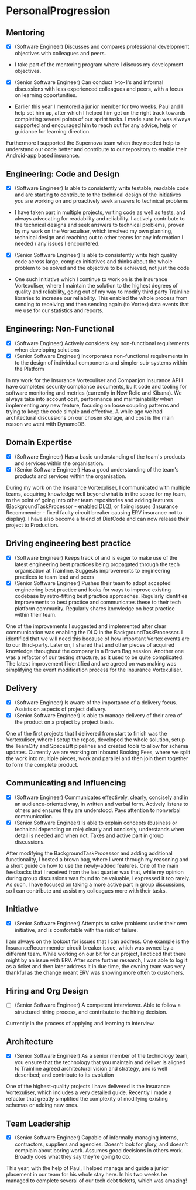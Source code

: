# PersonalProgression

## Mentoring

- [x] (Software Engineer) Discusses and compares professional development objectives with colleagues and peers.
- I take part of the mentoring program where I discuss my development objectives.
- [x] (Senior Software Engineer) Can conduct 1-to-1's and informal discussions with less experienced colleagues and peers, with a focus on learning opportunities.
- Earlier this year I mentored a junior member for two weeks. Paul and I help set him up, after which I helped him get on the right track towards completing several points of our sprint tasks. I made sure he was always supported and encouraged him to reach out for any advice, help or guidance for learning direction.

Furthermore I supported the Supernova team when they needed help to understand our code better and contribute to our repository to enable their Android-app based insurance.

## Engineering: Code and Design

- [x] (Software Engineer) Is able to consistently write testable, readable code and are starting to contribute to the technical design of the initiatives you are working on and proactively seek answers to technical problems
- I have taken part in multiple projects, writing code as well as tests, and always advocating for readability and reliability. I actively contribute to the technical designs and seek answers to technical problems, proven by my work on the Vortexuliser, which involved my own planning, technical design and reaching out to other teams for any information I needed / any issues I encountered.
- [x] (Senior Software Engineer) Is able to consistently write high quality code across large, complex initiatives and thinks about the whole problem to be solved and the objective to be achieved, not just the code
- One such initiative which I continue to work on is the Insurance Vortexuliser, where I maintain the solution to the highest degrees of quality and reliability, going out of my way to modify third party Trainline libraries to increase our reliability. This enabled the whole process from sending to receiving and then sending again (to Vortex) data events that we use for our statistics and reports.

## Engineering: Non-Functional

- [x] (Software Engineer) Actively considers key non-functional requirements when developing solutions
- [x] (Senior Software Engineer) Incorporates non-functional requirements in to the design of individual components and simpler sub-systems within the Platform

In my work for the Insurance Vortexuliser and Companjon Insurance API I have completed security compliance documents, built code and tooling for software monitoring and metrics (currently in New Relic and Kibana). We always take into account cost, performance and maintainability when implementing any new feature, focusing on loose coupling patterns and trying to keep the code simple and effective. A while ago we had architectural discussions on our chosen storage, and cost is the main reason we went with DynamoDB.

## Domain Expertise

- [x] (Software Engineer) Has a basic understanding of the team's products and services within the organisation.
- [x] (Senior Software Engineer) Has a good understanding of the team's products and services within the organisation.

During my work on the Insurance Vortexuliser, I communicated with multiple teams, acquiring knowledge well beyond what is in the scope for my team, to the point of going into other team repositories and adding features (BackgroundTaskProcessor - enabled DLQ), or fixing issues (Insurance Recommender - fixed faulty circuit breaker causing ERV insurance not to display). I have also become a friend of DietCode and can now release their project to Production.

## Driving engineering best practice

- [x] (Software Engineer) Keeps track of and is eager to make use of the latest engineering best practices being propagated through the tech organisation at Trainline. Suggests improvements to engineering practices to team lead and peers
- [x] (Senior Software Engineer) Pushes their team to adopt accepted engineering best practice and looks for ways to improve existing codebase by retro-fitting best practice approaches. Regularly identifies improvements to best practice and communicates these to their tech platform community. Regularly shares knowledge on best practice within their team.

One of the improvements I suggested and implemented after clear communication was enabling the DLQ in the BackgroundTaskProcessor. I identified that we will need this because of how important Vortex events are to our third-party. Later on, I shared that and other pieces of acquired knowledge throughout the company in a Brown Bag session. Another one was a refactor of our testing structure, as it used to be quite complicated. The latest improvement I identified and we agreed on was making was simplifying the event modification process for the Insurance Vortexuliser.

## Delivery

- [x] (Software Engineer) Is aware of the importance of a delivery focus. Assists on aspects of project delivery.
- [x] (Senior Software Engineer) Is able to manage delivery of their area of the product on a project by project basis.

One of the first projects that I delivered from start to finish was the Vortexuliser, where I setup the repos, developed the whole solution, setup the TeamCity and SpaceLift pipelines and created tools to allow for schema updates. Currently we are working on Inbound Booking Fees, where we split the work into multiple pieces, work and parallel and then join them together to form the complete product.

## Communicating and Influencing

- [x] (Software Engineer) Communicates effectively, clearly, concisely and in an audience-oriented way, in written and verbal form. Actively listens to others and ensures they are understood. Pays attention to nonverbal communication.
- [x] (Senior Software Engineer) Is able to explain concepts (business or technical depending on role) clearly and concisely, understands when detail is needed and when not. Takes and active part in group discussions.

After modifying the BackgroundTaskProcessor and adding additional functionality, I hosted a brown bag, where I went through my reasoning and a short guide on how to use the newly-added features.
One of the main feedbacks that I received from the last quarter was that, while my opinion during group discussions was found to be valuable, I expressed it too rarely. As such, I have focused on taking a more active part in group discussions, so I can contribute and assist my colleagues more with their tasks.

## Initiative

- [x] (Senior Software Engineer) Attempts to solve problems under their own initiative, and is comfortable with the risk of failure.

I am always on the lookout for issues that I can address. One example is the InsuranceRecommender circuit breaker issue, which was owned by a different team. While working on our bit for our project, I noticed that there might by an issue with ERV. After some further research, I was able to log it as a ticket and then later address it in due time, the owning team was very thankful as the change meant ERV was showing more often to customers.

## Hiring and Org Design

- [ ] (Senior Software Engineer) A competent interviewer. Able to follow a structured hiring process, and contribute to the hiring decision.

Currently in the process of applying and learning to interview.

## Architecture

- [x] (Senior Software Engineer) As a senior member of the technology team, you ensure that the technology that you maintain and deliver is aligned to Trainline agreed architectural vision and strategy, and is well described; and contribute to its evolution

One of the highest-quality projects I have delivered is the Insurance Vortexuliser, which includes a very detailed guide. Recently I made a refactor that greatly simplified the complexity of modifying existing schemas or adding new ones.

## Team Leadership 

- [x] (Senior Software Engineer) Capable of informally managing interns, contractors, suppliers and agencies. Doesn't look for glory, and doesn't complain about boring work. Assumes good decisions in others work. Broadly does what they say they're going to do.

This year, with the help of Paul, I helped manage and guide a junior placement in our team for his whole stay here. In his two weeks he managed to complete several of our tech debt tickets, which was amazing!

